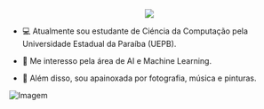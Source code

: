 <!--título-->
<div align="center">
  <a href="https://git.io/typing-svg">
    <img src="https://readme-typing-svg.demolab.com?font=Fira&size=18&duration=5000&pause=100&color=F7F7F7FF&center=true&vCenter=true&width=435&lines=Welcome!+I´m+Lívia!👋 " />
  </a>
</div>

<!-- Presentation -->
<p>
  
  - 💻 Atualmente sou estudante de Ciéncia da Computação pela Universidade Estadual da Paraíba (UEPB).
   
  - 🤖 Me interesso pela área de AI e Machine Learning.
    
  - 🌱 Além disso, sou apainoxada por fotografia, música e pinturas.
</p>

<!-- GIF -->
<p align="left">
  <img align="center" src="https://github.com/VariableBee/VariableBee/assets/77739311/4e9f41af-6b57-49a7-b15a-74322e96b4d7" alt="Imagem">
</p>



